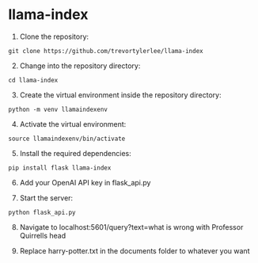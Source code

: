 # llama-index

1. Clone the repository:
```shell
git clone https://github.com/trevortylerlee/llama-index
```

2. Change into the repository directory:
```shell
cd llama-index
```

3. Create the virtual environment inside the repository directory:
```shell
python -m venv llamaindexenv
```

4. Activate the virtual environment:
```shell
source llamaindexenv/bin/activate
```

5. Install the required dependencies:

```shell
pip install flask llama-index
```

6. Add your OpenAI API key in flask_api.py

7. Start the server:

```shell
python flask_api.py
```

8. Navigate to localhost:5601/query?text=what is wrong with Professor Quirrells head

9. Replace harry-potter.txt in the documents folder to whatever you want
